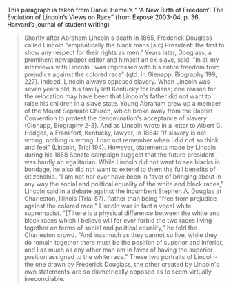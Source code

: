 This paragraph is taken from Daniel Hemel’s “ ‘A New Birth of Freedom’: The Evolution of Lincoln’s Views on Race” (from Exposé 2003-04, p. 36, Harvard’s journal of student writing)

>Shortly after Abraham Lincoln's death in 1865, Frederick Douglass  called Lincoln "emphatically the black mans [sic] President: the first  to show any respect for their rights as men." Years later, Douglass, a prominent newspaper editor and himself an ex-slave, said, "In all my interviews with Lincoln I was impressed with his entire freedom from prejudice against the colored race" (qtd. in Gienapp, Biography 199, 227). Indeed, Lincoln always opposed slavery. When Lincoln was seven years old, his family left Kentucky for Indiana; one reason for the relocation may have been that Lincoln's father did not want to raise his children in a slave state. Young Abraham grew up a member of the Mount Separate Church, which broke away from the Baptist Convention to protest the denomination's acceptance of slavery (Gienapp, Biography 2-3). And as Lincoln wrote in a letter to Albert G. Hodges, a Frankfort, Kentucky, lawyer, in 1864: "If slavery is not wrong, nothing is wrong. I can not remember when I did not so think and feel" (Lincoln, Trial 194). However, statements made by Lincoln during his 1858 Senate campaign suggest that the future president was hardly an egalitarian. While Lincoln did not want to see blacks in bondage, he also did not want to extend to them the full benefits of citizenship. "I am not nor ever have been in favor of bringing about in any way the social and political equality of the white and black races," Lincoln said in a debate against the incumbent Stephen A. Douglas at Charleston, Illinois (Trial 57). Rather than being "free from prejudice against the colored race," Lincoln was in fact a vocal white supremacist. "[Tlhere is a physical difference between the white and black races which I believe will for ever forbid the two races living together on terms of social and political equality," he told the Charleston crowd. "And inasmuch as they cannot so live, while they do remain together there must be the position of superior and inferior, and I as much as any other man am in favor of having the superior position assigned to the white race." These two portraits of Lincoln-the one drawn by Frederick Douglass, the other created by Lincoln's own statements-are so diametrically opposed as to seem virtually irreconcilable.



